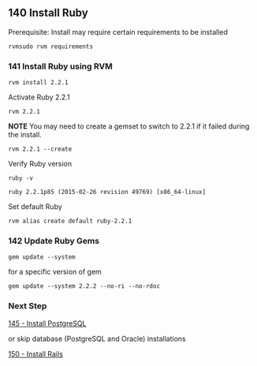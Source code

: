 ## 140 Install Ruby

Prerequisite: Install may require certain requirements to be installed

```
rvmsudo rvm requirements
```

### 141 Install Ruby using RVM

```
rvm install 2.2.1
```

Activate Ruby 2.2.1

```
rvm 2.2.1
```

**NOTE** You may need to create a gemset to switch to 2.2.1 if it failed during the install.

```
rvm 2.2.1 --create
```

Verify Ruby version

```
ruby -v
```

```console
ruby 2.2.1p85 (2015-02-26 revision 49769) [x86_64-linux]
```

Set default Ruby

```
rvm alias create default ruby-2.2.1
```

### 142 Update Ruby Gems

```
gem update --system
```

for a specific version of gem

```
gem update --system 2.2.2 --no-ri --no-rdoc
```

### Next Step

[145 - Install PostgreSQL](https://github.com/sleepepi/sleepepi/tree/master/virtual-machines/145-install-postgresql.md)

or skip database (PostgreSQL and Oracle) installations

[150 - Install Rails](https://github.com/sleepepi/sleepepi/tree/master/virtual-machines/150-install-rails.md)
